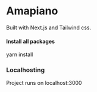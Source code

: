 # Amapiano
Built with Next.js and Tailwind css. 

#### Install all packages
yarn install

### Localhosting
Project runs on localhost:3000
 

 
